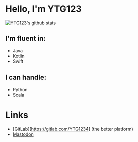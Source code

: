 # Hello, I'm YTG123
![YTG123's github stats](https://github-readme-stats.vercel.app/api?username=YTG1234)

<!--
**YTG1234/YTG1234** is a ✨ _special_ ✨ repository because its `README.md` (this file) appears on your GitHub profile.
-->

## I'm fluent in:
- Java
- Kotlin
- Swift

## I can handle:
- Python
- Scala

# Links
- [GitLab](https://gitlab.com/YTG1234] (the better platform)
- <a rel="me" href="https://mstdn.social/@ytg">Mastodon</a>
